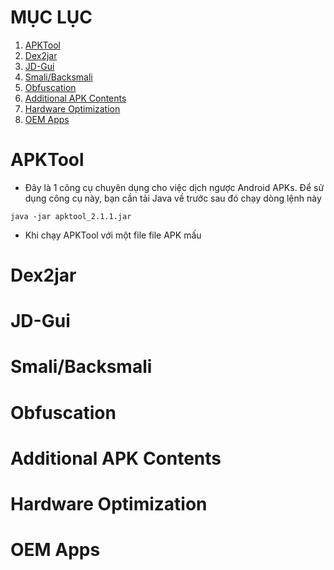 # MỤC LỤC

1. [APKTool](#apktool)
2. [Dex2jar](#dex2jar)
3. [JD-Gui](#jd-gui)
4. [Smali/Backsmali](#smali-backsmali)
5. [Obfuscation](#obfuscation)
6. [Additional APK Contents](#additional-apk-contents)
7. [Hardware Optimization](#hardware-optimization)
8. [OEM Apps](#oem-apps)

# APKTool

- Đây là 1 công cụ chuyên dụng cho việc dịch ngược Android APKs. Để sử dụng công cụ này, bạn cần tải Java về trước sau đó chạy dòng lệnh này

```
java -jar apktool_2.1.1.jar
```

- Khi chạy APKTool với một file file APK mấu

# Dex2jar

# JD-Gui

# Smali/Backsmali

# Obfuscation

# Additional APK Contents

# Hardware Optimization

# OEM Apps
